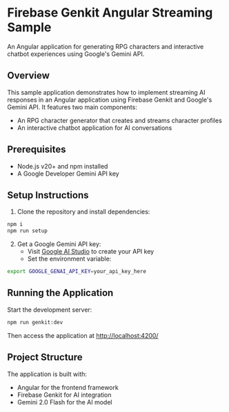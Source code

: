 # Firebase Genkit Angular Streaming Sample

An Angular application for generating RPG characters and interactive chatbot experiences using Google's Gemini API.

## Overview

This sample application demonstrates how to implement streaming AI responses in an Angular application using Firebase Genkit and Google's Gemini API. It features two main components:
- An RPG character generator that creates and streams character profiles
- An interactive chatbot application for AI conversations

## Prerequisites

- Node.js v20+ and npm installed
- A Google Developer Gemini API key

## Setup Instructions

1. Clone the repository and install dependencies:

```bash
npm i
npm run setup
```

2. Get a Google Gemini API key:
   - Visit [Google AI Studio](https://makersuite.google.com/app/apikey) to create your API key
   - Set the environment variable:

```bash
export GOOGLE_GENAI_API_KEY=your_api_key_here
```

## Running the Application

Start the development server:

```bash
npm run genkit:dev
```

Then access the application at [http://localhost:4200/](http://localhost:4200/)

## Project Structure

The application is built with:
- Angular for the frontend framework
- Firebase Genkit for AI integration
- Gemini 2.0 Flash for the AI model